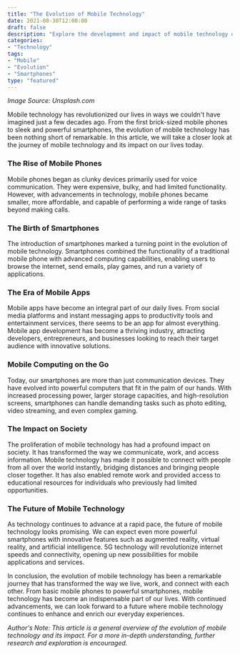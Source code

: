 ```yaml
--- 
title: "The Evolution of Mobile Technology"
date: 2021-08-30T12:00:00
draft: false
description: "Explore the development and impact of mobile technology on our lives."
categories: 
- "Technology"
tags: 
- "Mobile"
- "Evolution"
- "Smartphones"
type: "featured"
--- 
```


*Image Source: Unsplash.com*

Mobile technology has revolutionized our lives in ways we couldn't have imagined just a few decades ago. From the first brick-sized mobile phones to sleek and powerful smartphones, the evolution of mobile technology has been nothing short of remarkable. In this article, we will take a closer look at the journey of mobile technology and its impact on our lives today.

### The Rise of Mobile Phones

Mobile phones began as clunky devices primarily used for voice communication. They were expensive, bulky, and had limited functionality. However, with advancements in technology, mobile phones became smaller, more affordable, and capable of performing a wide range of tasks beyond making calls.

### The Birth of Smartphones

The introduction of smartphones marked a turning point in the evolution of mobile technology. Smartphones combined the functionality of a traditional mobile phone with advanced computing capabilities, enabling users to browse the internet, send emails, play games, and run a variety of applications.

### The Era of Mobile Apps

Mobile apps have become an integral part of our daily lives. From social media platforms and instant messaging apps to productivity tools and entertainment services, there seems to be an app for almost everything. Mobile app development has become a thriving industry, attracting developers, entrepreneurs, and businesses looking to reach their target audience with innovative solutions.

### Mobile Computing on the Go

Today, our smartphones are more than just communication devices. They have evolved into powerful computers that fit in the palm of our hands. With increased processing power, larger storage capacities, and high-resolution screens, smartphones can handle demanding tasks such as photo editing, video streaming, and even complex gaming.

### The Impact on Society

The proliferation of mobile technology has had a profound impact on society. It has transformed the way we communicate, work, and access information. Mobile technology has made it possible to connect with people from all over the world instantly, bridging distances and bringing people closer together. It has also enabled remote work and provided access to educational resources for individuals who previously had limited opportunities.

### The Future of Mobile Technology

As technology continues to advance at a rapid pace, the future of mobile technology looks promising. We can expect even more powerful smartphones with innovative features such as augmented reality, virtual reality, and artificial intelligence. 5G technology will revolutionize internet speeds and connectivity, opening up new possibilities for mobile applications and services.

In conclusion, the evolution of mobile technology has been a remarkable journey that has transformed the way we live, work, and connect with each other. From basic mobile phones to powerful smartphones, mobile technology has become an indispensable part of our lives. With continued advancements, we can look forward to a future where mobile technology continues to enhance and enrich our everyday experiences.

*Author's Note: This article is a general overview of the evolution of mobile technology and its impact. For a more in-depth understanding, further research and exploration is encouraged.*
